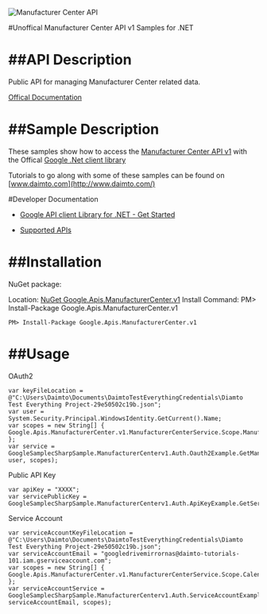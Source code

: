 ﻿![Manufacturer Center API](http://www.google.com/images/icons/product/search-32.gif)

#Unoffical Manufacturer Center API v1 Samples for .NET  

##API Description
=============

Public API for managing Manufacturer Center related data.

[Offical Documentation](https://developers.google.com/manufacturers/)

##Sample Description
=============

These samples show how to access the [Manufacturer Center API v1](https://developers.google.com/manufacturers/) with the Offical [Google .Net client library](https://github.com/google/google-api-dotnet-client)

Tutorials to go along with some of these samples can be found on [www.daimto.com](http://www.daimto.com/)

#Developer Documentation

* [Google API client Library for .NET - Get Started](https://developers.google.com/api-client-library/dotnet/get_started)

* [Supported APIs](https://developers.google.com/api-client-library/dotnet/apis/)

##Installation
=================================

NuGet package:

Location: [NuGet Google.Apis.ManufacturerCenter.v1](https://www.nuget.org/packages/Google.Apis.ManufacturerCenter.v1)
Install Command: PM>  Install-Package Google.Apis.ManufacturerCenter.v1

```
PM> Install-Package Google.Apis.ManufacturerCenter.v1
```

##Usage
=================================

OAuth2
```
var keyFileLocation = @"C:\Users\Daimto\Documents\DaimtoTestEverythingCredentials\Diamto Test Everything Project-29e50502c19b.json";
var user = System.Security.Principal.WindowsIdentity.GetCurrent().Name;
var scopes = new String[] { Google.Apis.ManufacturerCenter.v1.ManufacturerCenterService.Scope.ManufacturerCenterReadonly };
var service = GoogleSamplecSharpSample.ManufacturerCenterv1.Auth.Oauth2Example.GetManufacturerCenterService(keyFileLocation, user, scopes);
```
Public API Key
```
var apiKey = "XXXX";
var servicePublicKey = GoogleSamplecSharpSample.ManufacturerCenterv1.Auth.ApiKeyExample.GetService(apiKey);
```
Service Account
```
var serviceAccountKeyFileLocation = @"C:\Users\Daimto\Documents\DaimtoTestEverythingCredentials\Diamto Test Everything Project-29e50502c19b.json";
var serviceAccountEmail = "googledrivemirrornas@daimto-tutorials-101.iam.gserviceaccount.com";
var scopes = new String[] { Google.Apis.ManufacturerCenter.v1.ManufacturerCenterService.Scope.Calendar };            
var serviceAccountService = GoogleSamplecSharpSample.ManufacturerCenterv1.Auth.ServiceAccountExample.AuthenticateServiceAccount(serviceAccountKeyFileLocation, serviceAccountEmail, scopes);
```
